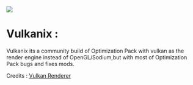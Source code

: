 <img src="https://github.com/DiasporaLive/Vulkanix/blob/main/Community%20Builds/Vulkanix/github-assets/vulkanixlogo.png?raw=true"/>

# Vulkanix :
Vulkanix its a community build of Optimization Pack with vulkan as the render engine instead of OpenGL/Sodium,but with most of Optimization Pack bugs and fixes mods.

Credits : [Vulkan Renderer](https://www.curseforge.com/minecraft/mc-mods/vulkanmod/files)

 
